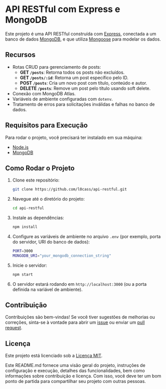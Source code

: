 # API RESTful com Express e MongoDB

Este projeto é uma API RESTful construída com [Express](https://expressjs.com/), conectada a um banco de dados [MongoDB](https://www.mongodb.com/), e que utiliza [Mongoose](https://mongoosejs.com/) para modelar os dados.

## Recursos

- Rotas CRUD para gerenciamento de posts:
  - **GET `/posts`**: Retorna todos os posts não excluídos.
  - **GET `/posts/:id`**: Retorna um post específico pelo ID.
  - **POST `/posts`**: Cria um novo post com título, conteúdo e autor.
  - **DELETE `/posts`**: Remove um post pelo título usando soft delete.
- Conexão com MongoDB Atlas.
- Variáveis de ambiente configuradas com `dotenv`.
- Tratamento de erros para solicitações inválidas e falhas no banco de dados.

## Requisitos para Execução

Para rodar o projeto, você precisará ter instalado em sua máquina:

- [Node.js](https://nodejs.org/)
- [MongoDB](https://www.mongodb.com/)

## Como Rodar o Projeto

1. Clone este repositório:
   ```bash
   git clone https://github.com/l0cass/api-restful.git
   ```

2. Navegue até o diretório do projeto:

   ```bash
   cd api-restful
   ```

3. Instale as dependências:

   ```bash
   npm install
   ```

4. Configure as variáveis de ambiente no arquivo `.env` (por exemplo, porta do servidor, URI do banco de dados):

   ```bash
   PORT=3000
   MONGODB_URI="your_mongodb_connection_string"
   ```

5. Inicie o servidor:

   ```bash
   npm start
   ```

6. O servidor estará rodando em `http://localhost:3000` (ou a porta definida na variável de ambiente).

## Contribuição

Contribuições são bem-vindas! Se você tiver sugestões de melhorias ou correções, sinta-se à vontade para abrir um [issue](https://github.com/l0cass/api-restful/issues) ou enviar um [pull request](https://github.com/l0cass/api-restful/pulls).

## Licença

Este projeto está licenciado sob a [Licença MIT](LICENSE).

Este README.md fornece uma visão geral do projeto, instruções de configuração e execução, detalhes das funcionalidades, bem como informações sobre contribuição e licença. Com isso, você deve ter um bom ponto de partida para compartilhar seu projeto com outras pessoas.
